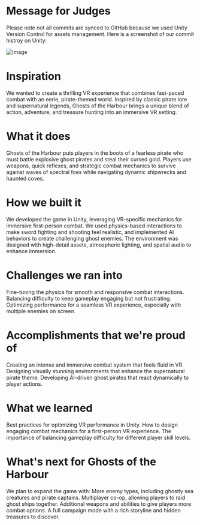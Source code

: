 # Message for Judges

Please note not all commits are synced to GitHub because we used Unity Version Control for assets management. 
Here is a screenshot of our commit histroy on Unity:

![image](https://github.com/user-attachments/assets/67ace2d8-ce43-4f8e-8b82-0f405f1a769f)


# Inspiration
We wanted to create a thrilling VR experience that combines fast-paced combat with an eerie, pirate-themed world. Inspired by classic pirate lore and supernatural legends, Ghosts of the Harbour brings a unique blend of action, adventure, and treasure hunting into an immersive VR setting.

# What it does
Ghosts of the Harbour puts players in the boots of a fearless pirate who must battle explosive ghost pirates and steal their cursed gold. Players use weapons, quick reflexes, and strategic combat mechanics to survive against waves of spectral foes while navigating dynamic shipwrecks and haunted coves.

# How we built it
We developed the game in Unity, leveraging VR-specific mechanics for immersive first-person combat. We used physics-based interactions to make sword fighting and shooting feel realistic, and implemented AI behaviors to create challenging ghost enemies. The environment was designed with high-detail assets, atmospheric lighting, and spatial audio to enhance immersion.

# Challenges we ran into
Fine-tuning the physics for smooth and responsive combat interactions. Balancing difficulty to keep gameplay engaging but not frustrating. Optimizing performance for a seamless VR experience, especially with multiple enemies on screen.

# Accomplishments that we're proud of
Creating an intense and immersive combat system that feels fluid in VR. Designing visually stunning environments that enhance the supernatural pirate theme. Developing AI-driven ghost pirates that react dynamically to player actions.

# What we learned
Best practices for optimizing VR performance in Unity. How to design engaging combat mechanics for a first-person VR experience. The importance of balancing gameplay difficulty for different player skill levels.

# What's next for Ghosts of the Harbour
We plan to expand the game with: More enemy types, including ghostly sea creatures and pirate captains. Multiplayer co-op, allowing players to raid ghost ships together. Additional weapons and abilities to give players more combat options. A full campaign mode with a rich storyline and hidden treasures to discover.
